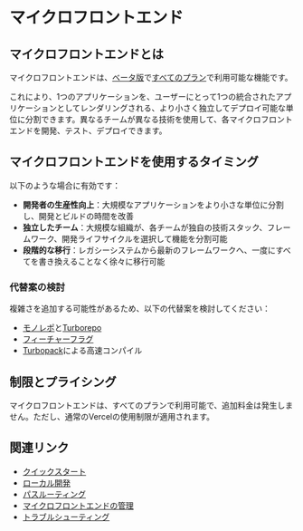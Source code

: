 # マイクロフロントエンド

## マイクロフロントエンドとは

マイクロフロントエンドは、[ベータ版](/docs/release-phases#beta)で[すべてのプラン](/docs/plans)で利用可能な機能です。

これにより、1つのアプリケーションを、ユーザーにとって1つの統合されたアプリケーションとしてレンダリングされる、より小さく独立してデプロイ可能な単位に分割できます。異なるチームが異なる技術を使用して、各マイクロフロントエンドを開発、テスト、デプロイできます。

## マイクロフロントエンドを使用するタイミング

以下のような場合に有効です：

- **開発者の生産性向上**：大規模なアプリケーションをより小さな単位に分割し、開発とビルドの時間を改善
- **独立したチーム**：大規模な組織が、各チームが独自の技術スタック、フレームワーク、開発ライフサイクルを選択して機能を分割可能
- **段階的な移行**：レガシーシステムから最新のフレームワークへ、一度にすべてを書き換えることなく徐々に移行可能

### 代替案の検討

複雑さを追加する可能性があるため、以下の代替案を検討してください：

- [モノレポ](/docs/monorepos)と[Turborepo](https://turborepo.com/)
- [フィーチャーフラグ](/docs/feature-flags)
- [Turbopack](https://nextjs.org/docs/app/api-reference/turbopack)による高速コンパイル

## 制限とプライシング

マイクロフロントエンドは、すべてのプランで利用可能で、追加料金は発生しません。ただし、通常のVercelの使用制限が適用されます。

## 関連リンク

- [クイックスタート](/docs/microfrontends/quickstart)
- [ローカル開発](/docs/microfrontends/local-development)
- [パスルーティング](/docs/microfrontends/path-routing)
- [マイクロフロントエンドの管理](/docs/microfrontends/managing-microfrontends)
- [トラブルシューティング](/docs/microfrontends/troubleshooting)
